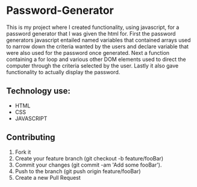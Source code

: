 #                                               Password-Generator
This is my project where I created functionality, using javascript, for a password generator that I was given the html for. First the password generators javascript entailed named variables that contained arrays used to narrow down the criteria wanted by the users and declare variable that were also used for the password once generated.  Next a function containing a for loop and various other DOM elements used to direct the computer through the criteria selected by the user. Lastly it also gave functionality to actually display the password.

## Technology use:
- HTML
- CSS
- JAVASCRIPT


## Contributing


1. Fork it
2. Create your feature branch (git checkout -b feature/fooBar)
3. Commit your changes (git commit -am 'Add some fooBar').
4. Push to the branch (git push origin feature/fooBar)
5. Create a new Pull Request